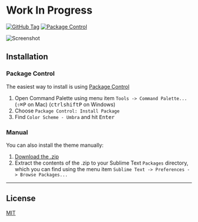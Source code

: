 # Work In Progress

[![GitHub Tag](https://img.shields.io/github/tag/Briles/umbra-sublime.svg?style=flat-square)](https://github.com/Briles/umbra-sublime/tags)
[![Package Control](https://img.shields.io/packagecontrol/dt/umbra-sublime.svg?style=flat-square)](https://packagecontrol.io/packages/Color%20Scheme%20-%20Umbra)

![Screenshot]()

## Installation

### Package Control

The easiest way to install is using [Package Control](https://packagecontrol.io/)

1. Open Command Palette using menu item `Tools -> Command Palette...` (<kbd>⇧</kbd><kbd>⌘</kbd><kbd>P</kbd> on Mac) (<kbd>ctrl</kbd><kbd>shift</kbd><kbd>P</kbd> on Windows)
2. Choose `Package Control: Install Package`
3. Find `Color Scheme - Umbra` and hit <kbd>Enter</kbd>

### Manual

You can also install the theme manually:

1. [Download the .zip](https://github.com/Briles/umbra-sublime/archive/master.zip)
2. Extract the contents of the .zip to your Sublime Text `Packages` directory, which you can find using the menu item `Sublime Text -> Preferences -> Browse Packages...`

---

## License

[MIT](https://en.wikipedia.org/wiki/MIT_License)
